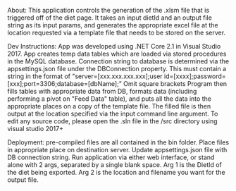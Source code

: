 About: This application controls the generation of the .xlsm file that is triggered off of the diet page. It takes an input dietId and an output file string as its input params, and generates the appropriate excel file at the location requested via a template file that needs to be stored on the server.

Dev Instructions: App was developed using .NET Core 2.1 in Visual Studio 2017. App creates temp data tables which are loaded via stored procedures in the MySQL database. 
Connection string to database is determined via the appsettings.json file under the DBConnection property. This must contain a string in the format of "server=[xxx.xxx.xxx.xxx];user id=[xxxx];password=[xxx];port=3306;database=[dbName];" Omit square brackets
Program then fills tables with appropriate data from DB, formats data (including performing a pivot on "Feed Data" table), and puts all the data into the appropriate places on a copy of the template file. The filled file is then output at the location specified via the input command line argument.
To edit any source code, please open the .sln file in the /src directory using visual studio 2017+

Deployment: pre-compiled files are all contained in the bin folder. Place files in appropriate place on destination server. Update appsettings.json file with DB connection string. Run application via either web interface, or stand alone with 2 args, separated by a single blank space. Arg 1 is the DietId of the diet being exported. Arg 2 is the location and filename you want for the output file.
